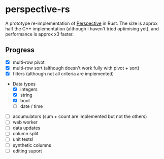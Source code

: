 # perspective-rs

A prototype re-implementation of [Perspective](https://perspective.finos.org/) in Rust. The size is approx half the C++ implementation (although I haven't tried optimising yet), and performance is approx x3 faster.

## Progress

- [x] multi-row pivot 
- [x] multi-row sort (although doesn't work fully with pivot + sort)
- [x] filters (although not all criteria are implemented)
- Data types
  - [x] integers
  - [x] string
  - [x] bool
  - [ ] date / time
- [ ] accumulators (sum + count are implemented but not the others)
- [ ] web worker
- [ ] data updates
- [ ] column split
- [ ] unit tests!
- [ ] synthetic columns
- [ ] editing suport